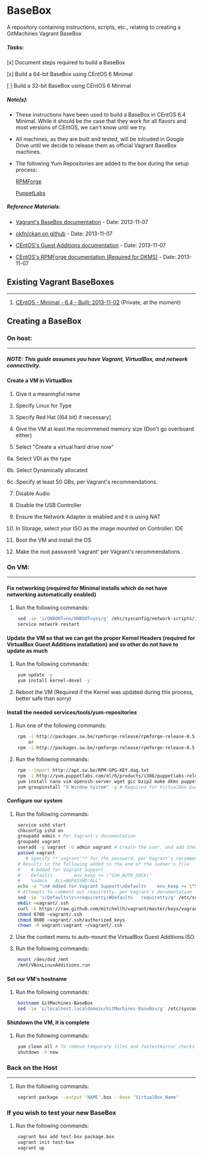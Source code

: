 # BaseBox

A repository containing instructions, scripts, etc., relating to creating a GitMachines Vagrant BaseBox

##### Tasks:

[x] Document steps required to build a BaseBox

[x] Build a 64-bit BaseBox using CEntOS 6 Minimal

[ ] Build a 32-bit BaseBox using CEntOS 6 Minimal

##### Note(s):

* These instructions have been used to build a BaseBox in CEntOS 6.4 Minimal. While it should be the case that they work for all flavors and most versions of CEntOS, we can't know until we try.

* All machines, as they are built and tested, will be inlcuded in Google Drive until we decide to release them as official Vagrant BaseBox machines.

* The following Yum Repositories are added to the box during the setup process:

	[RPMForge](http://repoforge.org/)

	[PuppetLabs](http://puppetlabs.com/)

##### Reference Materials:

* [Vagrant's BaseBox documentation](http://docs-v1.vagrantup.com/v1/docs/base_boxes.html) - Date: 2013-11-07
 
* [okfn/ckan on github](https://github.com/okfn/ckan/wiki/How-to-Create-a-CentOS-Vagrant-Base-Box) - Date: 2013-11-07

* [CEntOS's Guest Additions documentation](http://wiki.centos.org/HowTos/Virtualization/VirtualBox/CentOSguest) - Date: 2013-11-07

* [CEntOS's RPMForge documentation (Required for DKMS)](http://wiki.centos.org/AdditionalResources/Repositories/RPMForge) - Date: 2013-11-07

## Existing Vagrant BaseBoxes
---

1. [CEntOS - Minimal - 6.4 - Built: 2013-11-02](https://drive.google.com/a/gitmachines.com/file/d/0BzWZ9l36IG9hM2t5Wkw1R01xTTA/edit?usp=sharing) (Private, at the moment)

## Creating a BaseBox

### On host:
---

##### NOTE: This guide assumes you have Vagrant, VirtualBox, and network connectivity.

#### Create a VM in VirtualBox
1.   Give it a meaningful name

2.   Specify Linux for Type

3.   Specify Red Hat [(64 bit) if necessary] 

4.   Give the VM at least the recommened memory size (Don't go overboard either)

5.   Select "Create a virtual hard drive now"

   6a.   Select VDI as the type

   6b.   Select Dynamically allocated

   6c.   Specify at least 50 GBs, per Vagrant's recommendations.

7.   Disable Audio

8.   Disable the USB Controller

9.   Ensure the Network Adapter is enabled and it is using NAT

10.  In Storage, select your ISO as the image mounted on Controller: IDE

11.  Boot the VM and install the OS

12.  Make the root password 'vagrant' per Vagrant's recommendations.

### On VM:
---

#### Fix networking (required for Minimal installs which do not have networking automatically enabled)

1.   Run the following commands:

```bash
	sed -ie 's/ONBOOT=no/ONBOOT=yes/g' /etc/sysconfig/network-scripts/ifcfg-eth0
	service network restart
```

#### Update the VM so that we can get the proper Kernel Headers (required for VirtualBox Guest Additions installation) and so other do not have to update as much

1.  Run the following commands:

```bash
	yum update -y
	yum install kernel-devel -y
```

2.  Reboot the VM (Required if the Kernel was updated during this process, better safe than sorry)

#### Install the needed services/tools/yum-repositories

1.  Run one of the following commands:

```bash
	rpm -i http://packages.sw.be/rpmforge-release/rpmforge-release-0.5.2-2.el6.rf.i686.rpm -y
		or
	rpm -i http://packages.sw.be/rpmforge-release/rpmforge-release-0.5.2-2.el6.rf.x86_64.rpm -y
```

2.  Run the following commands:

```bash
	rpm --import http://apt.sw.be/RPM-GPG-KEY.dag.txt
	rpm -i http://yum.puppetlabs.com/el/6/products/i386/puppetlabs-release-6-7.noarch.rpm
	yum install nano vim openssh-server wget gcc bzip2 make dkms puppet -y
	yum groupinstall "X Window System" -y # Required for VirtualBox Guest Additions, sadly
```

#### Configure our system

1.  Run the following commands:

```bash
	service sshd start
	chkconfig sshd on
	groupadd admin # Per Vagrant's documentation
	groupadd vagrant 
	useradd -g vagrant -G admin vagrant # Create the user, and add them to both groups
	passwd vagrant
	   # specify **'vagrant'** for the password, per Vagrant's recommendations.
	# Results in the following added to the end of the sudoer's file
	#    # Added for Vagrant Support
	#    Defaults        env_keep += \"SSH_AUTH_SOCK\"
	#    %admin   ALL=NOPASSWD:ALL"
	echo -e "\n# Added for Vagrant Support\nDefaults	env_keep += \"SSH_AUTH_SOCK\"\n%admin   ALL=NOPASSWD:ALL" >> /etc/sudoers
	# Attempts to comment out requiretty, per Vagrant's documentation
	sed -ie 's/Defaults\s\+requiretty/#Defaults   requiretty/g' /etc/sudoers
	mkdir ~vagrant/.ssh
	curl -k https://raw.github.com/mitchellh/vagrant/master/keys/vagrant.pub > ~vagrant/.ssh/authorized_keys
	chmod 0700 ~vagrant/.ssh
	chmod 0600 ~vagrant/.ssh/authorized_keys
	chown -R vagrant:vagrant ~/vagrant/.ssh
```

2.   Use the context menu to auto-mount the VirtualBox Guest Additions ISO.

3.   Run the following commands:

```bash
	mount /dev/dvd /mnt
	/mnt/VBoxLinuxAdditions.run
```

#### Set our VM's hostname

1. Run the following commands:

```bash
	hostname GitMachines-BaseBox
	sed -ie 's/localhost.localdomain/GitMachines-BaseBox/g' /etc/sysconfig/network
```

#### Shutdown the VM, it is complete
1. Run the following commands:

```bash
	yum clean all # To remove temporary files and fastestmirror checks
	shutdown -h now
```

### Back on the Host
---

1. Run the following commands:

```bash
	vagrant package --output 'NAME'.box --base 'VirtualBox_Name'
```

### If you wish to test your new BaseBox

1. Run the following commands:

```bash
	vagrant box add test-box package.box 
	vagrant init test-box
	vagrant up
```
